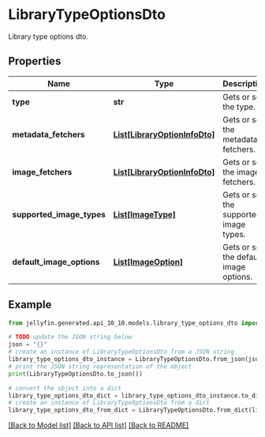 # LibraryTypeOptionsDto

Library type options dto.

## Properties

Name | Type | Description | Notes
------------ | ------------- | ------------- | -------------
**type** | **str** | Gets or sets the type. | [optional] 
**metadata_fetchers** | [**List[LibraryOptionInfoDto]**](LibraryOptionInfoDto.md) | Gets or sets the metadata fetchers. | [optional] 
**image_fetchers** | [**List[LibraryOptionInfoDto]**](LibraryOptionInfoDto.md) | Gets or sets the image fetchers. | [optional] 
**supported_image_types** | [**List[ImageType]**](ImageType.md) | Gets or sets the supported image types. | [optional] 
**default_image_options** | [**List[ImageOption]**](ImageOption.md) | Gets or sets the default image options. | [optional] 

## Example

```python
from jellyfin.generated.api_10_10.models.library_type_options_dto import LibraryTypeOptionsDto

# TODO update the JSON string below
json = "{}"
# create an instance of LibraryTypeOptionsDto from a JSON string
library_type_options_dto_instance = LibraryTypeOptionsDto.from_json(json)
# print the JSON string representation of the object
print(LibraryTypeOptionsDto.to_json())

# convert the object into a dict
library_type_options_dto_dict = library_type_options_dto_instance.to_dict()
# create an instance of LibraryTypeOptionsDto from a dict
library_type_options_dto_from_dict = LibraryTypeOptionsDto.from_dict(library_type_options_dto_dict)
```
[[Back to Model list]](../README.md#documentation-for-models) [[Back to API list]](../README.md#documentation-for-api-endpoints) [[Back to README]](../README.md)


